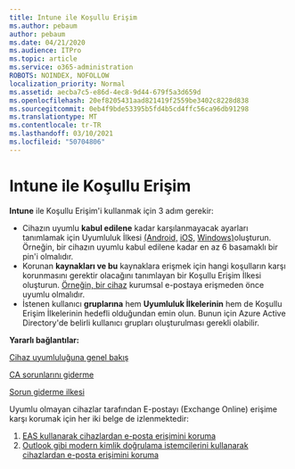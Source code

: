 ```yaml
---
title: Intune ile Koşullu Erişim
ms.author: pebaum
author: pebaum
ms.date: 04/21/2020
ms.audience: ITPro
ms.topic: article
ms.service: o365-administration
ROBOTS: NOINDEX, NOFOLLOW
localization_priority: Normal
ms.assetid: aecba7c5-e86d-4ec8-9d44-679f5a3d659d
ms.openlocfilehash: 20ef8205431aad821419f2559be3402c8228d838
ms.sourcegitcommit: 0eb4f9bde53395b5fd4b5cd4ffc56ca96db91298
ms.translationtype: MT
ms.contentlocale: tr-TR
ms.lasthandoff: 03/10/2021
ms.locfileid: "50704806"
---
```

# <a name="conditional-access-with-intune"></a>Intune ile Koşullu Erişim

**Intune** ile Koşullu Erişim'i kullanmak için 3 adım gerekir:

- Cihazın uyumlu  **kabul edilene**  kadar karşılanmayacak ayarları tanımlamak için Uyumluluk İlkesi [(Android,](https://docs.microsoft.com/intune/compliance-policy-create-android)  [iOS,](https://docs.microsoft.com/intune/compliance-policy-create-ios)  [Windows)](https://docs.microsoft.com//intune/compliance-policy-create-windows)oluşturun. Örneğin, bir cihazın uyumlu kabul edilene kadar en az 6 basamaklı bir pin'i olmalıdır.
- Korunan **kaynakları ve bu**  kaynaklara erişmek için hangi koşulların karşı korunmasını gerektir olacağını tanımlayan bir Koşullu Erişim İlkesi oluşturun.  [Örneğin, bir cihaz](https://docs.microsoft.com/intune/tutorial-protect-email-on-unmanaged-devices#create-conditional-access-policies)  kurumsal e-postaya erişmeden önce uyumlu olmalıdır.
- İstenen kullanıcı **gruplarına**  hem  **Uyumluluk İlkelerinin**  hem de Koşullu Erişim İlkelerinin hedefli olduğundan emin olun. Bunun için Azure Active Directory'de belirli kullanıcı grupları oluşturulması gerekli olabilir.

**Yararlı bağlantılar:**

[Cihaz uyumluluğuna genel bakış](https://docs.microsoft.com/intune/device-compliance-get-started)

[CA sorunlarını giderme](https://docs.microsoft.com/intune/troubleshoot-conditional-access)

[Sorun giderme ilkesi](https://docs.microsoft.com/troubleshoot/mem/intune/troubleshoot-policies-in-microsoft-intune)

Uyumlu olmayan cihazlar tarafından E-postayı (Exchange Online) erişime karşı korumak için her iki belge de izlenmektedir:

1. [EAS kullanarak cihazlardan e-posta erişimini koruma](https://docs.microsoft.com/intune/tutorial-protect-email-on-unmanaged-devices)
2. [Outlook gibi modern kimlik doğrulama istemcilerini kullanarak cihazlardan e-posta erişimini koruma](https://docs.microsoft.com/intune/tutorial-protect-email-on-enrolled-devices)